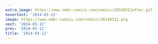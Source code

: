 ```yaml
---
extra_image: https://www.smbc-comics.com/comics/20140312after.gif
hovertext: '2014-03-12'
image: https://www.smbc-comics.com/comics/20140312.png
next: '2014-03-13'
prev: '2014-03-11'
title: '2014-03-12'
---
```

